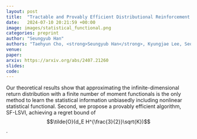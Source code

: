 ```yaml
---
layout: post
title:  "Tractable and Provably Efficient Distributional Reinforcement Learning with General Value Function Approximation"
date:   2024-07-10 20:21:59 +00:00
image: images/statistical_functional.png
categories: preprint
author: "Seungyub Han"
authors: "Taehyun Cho, <strong>Seungyub Han</strong>, Kyungjae Lee, Seokhun Ju, Dohyeong Kim, Jungwoo Lee"
venue: 
paper: 
arxiv: https://arxiv.org/abs/2407.21260
slides: 
code: 
---
```

Our theoretical results show that approximating the infinite-dimensional return distribution with a finite number of moment functionals is the only method to learn the statistical information unbiasedly including nonlinear statistical functional. Second, we propose a provably efficient algorithm, SF-LSVI, achieving a regret bound of $$\tilde{O}(d_E H^{\frac{3}{2}}\sqrt{K})$$.